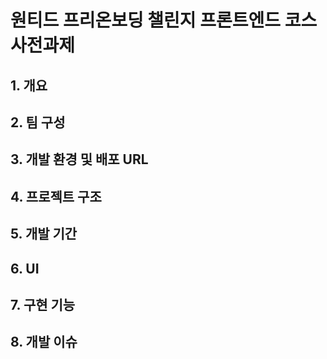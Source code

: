 # 원티드 프리온보딩 챌린지 프론트엔드 코스 사전과제

## 1. 개요

## 2. 팀 구성

## 3. 개발 환경 및 배포 URL

## 4. 프로젝트 구조

## 5. 개발 기간

## 6. UI

## 7. 구현 기능

## 8. 개발 이슈

